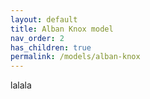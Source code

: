 ```yaml
---
layout: default
title: Alban Knox model
nav_order: 2
has_children: true
permalink: /models/alban-knox
---
```


lalala
